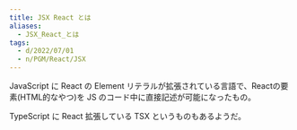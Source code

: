```yaml
---
title: JSX React とは
aliases:
  - JSX_React_とは
tags:
  - d/2022/07/01
  - n/PGM/React/JSX
---
```


JavaScript に React の Element リテラルが拡張されている言語で、Reactの要素(HTML的なやつ)を JS のコード中に直接記述が可能になったもの。

TypeScript に React 拡張している TSX というものもあるようだ。
